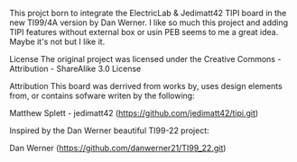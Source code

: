 This projct born to integrate the ElectricLab & Jedimatt42 TIPI board in the new TI99/4A version by Dan Werner.
I like so much this project and adding TIPI features without external box or usin PEB seems to me a great idea.
Maybe it's not but I like it.

License
The original project was licensed under the Creative Commons - Attribution - ShareAlike 3.0 License

Attribution
This board was derrived from works by, uses design elements from, or contains sofware writen by the following:

Matthew Splett - jedimatt42 (https://github.com/jedimatt42/tipi.git)

Inspired by the Dan Werner beautiful TI99-22 project:

Dan Werner (https://github.com/danwerner21/TI99_22.git)
